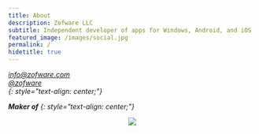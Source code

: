 ```yaml
---
title: About
description: Zofware LLC
subtitle: Independent developer of apps for Windows, Android, and iOS
featured_image: /images/social.jpg
permalink: /
hidetitle: true
---
```

[<i class="fas fa-envelope"/> info@zofware.com](mailto:info@zofware.com)  
[<i class="fab fa-twitter"/> @zofware](https://twitter.com/zofware)  
{: style="text-align: center;"}

**Maker of**
{: style="text-align: center;"}

<div align="center">
<a href='https://www.simplesportscaster.com'><img src="{{site.url}}/images/ssc-768.png" align="center"/></a>
</div>

